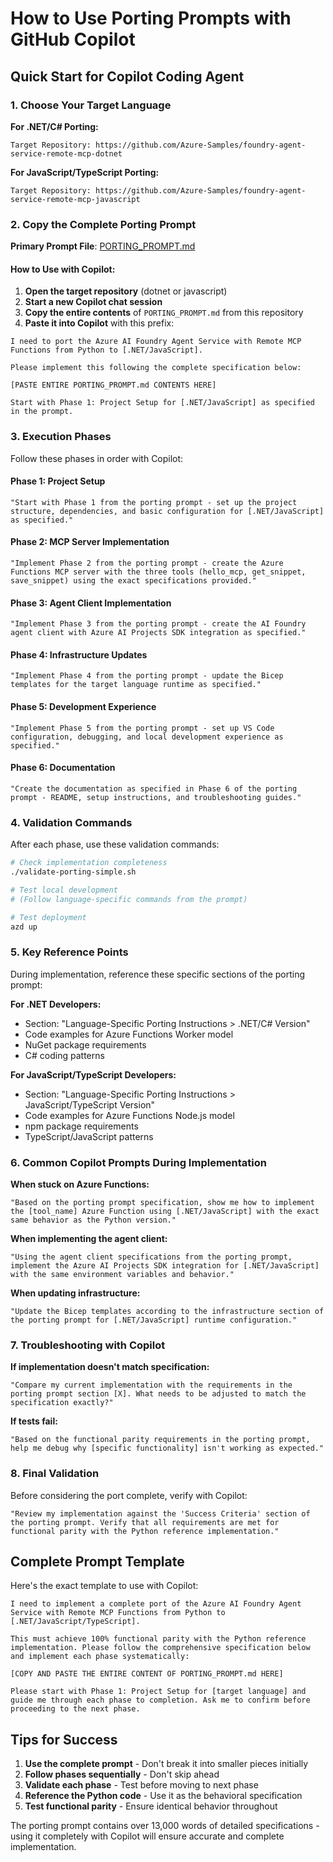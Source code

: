 # How to Use Porting Prompts with GitHub Copilot

## Quick Start for Copilot Coding Agent

### 1. Choose Your Target Language

**For .NET/C# Porting:**
```
Target Repository: https://github.com/Azure-Samples/foundry-agent-service-remote-mcp-dotnet
```

**For JavaScript/TypeScript Porting:**
```
Target Repository: https://github.com/Azure-Samples/foundry-agent-service-remote-mcp-javascript
```

### 2. Copy the Complete Porting Prompt

**Primary Prompt File**: [PORTING_PROMPT.md](./PORTING_PROMPT.md)

#### How to Use with Copilot:

1. **Open the target repository** (dotnet or javascript)
2. **Start a new Copilot chat session**
3. **Copy the entire contents** of `PORTING_PROMPT.md` from this repository
4. **Paste it into Copilot** with this prefix:

```
I need to port the Azure AI Foundry Agent Service with Remote MCP Functions from Python to [.NET/JavaScript]. 

Please implement this following the complete specification below:

[PASTE ENTIRE PORTING_PROMPT.md CONTENTS HERE]

Start with Phase 1: Project Setup for [.NET/JavaScript] as specified in the prompt.
```

### 3. Execution Phases

Follow these phases in order with Copilot:

#### Phase 1: Project Setup
```
"Start with Phase 1 from the porting prompt - set up the project structure, dependencies, and basic configuration for [.NET/JavaScript] as specified."
```

#### Phase 2: MCP Server Implementation  
```
"Implement Phase 2 from the porting prompt - create the Azure Functions MCP server with the three tools (hello_mcp, get_snippet, save_snippet) using the exact specifications provided."
```

#### Phase 3: Agent Client Implementation
```
"Implement Phase 3 from the porting prompt - create the AI Foundry agent client with Azure AI Projects SDK integration as specified."
```

#### Phase 4: Infrastructure Updates
```
"Implement Phase 4 from the porting prompt - update the Bicep templates for the target language runtime as specified."
```

#### Phase 5: Development Experience
```
"Implement Phase 5 from the porting prompt - set up VS Code configuration, debugging, and local development experience as specified."
```

#### Phase 6: Documentation
```
"Create the documentation as specified in Phase 6 of the porting prompt - README, setup instructions, and troubleshooting guides."
```

### 4. Validation Commands

After each phase, use these validation commands:

```bash
# Check implementation completeness
./validate-porting-simple.sh

# Test local development
# (Follow language-specific commands from the prompt)

# Test deployment
azd up
```

### 5. Key Reference Points

During implementation, reference these specific sections of the porting prompt:

**For .NET Developers:**
- Section: "Language-Specific Porting Instructions > .NET/C# Version"
- Code examples for Azure Functions Worker model
- NuGet package requirements
- C# coding patterns

**For JavaScript/TypeScript Developers:**  
- Section: "Language-Specific Porting Instructions > JavaScript/TypeScript Version"
- Code examples for Azure Functions Node.js model
- npm package requirements
- TypeScript/JavaScript patterns

### 6. Common Copilot Prompts During Implementation

**When stuck on Azure Functions:**
```
"Based on the porting prompt specification, show me how to implement the [tool_name] Azure Function using [.NET/JavaScript] with the exact same behavior as the Python version."
```

**When implementing the agent client:**
```
"Using the agent client specifications from the porting prompt, implement the Azure AI Projects SDK integration for [.NET/JavaScript] with the same environment variables and behavior."
```

**When updating infrastructure:**
```
"Update the Bicep templates according to the infrastructure section of the porting prompt for [.NET/JavaScript] runtime configuration."
```

### 7. Troubleshooting with Copilot

**If implementation doesn't match specification:**
```
"Compare my current implementation with the requirements in the porting prompt section [X]. What needs to be adjusted to match the specification exactly?"
```

**If tests fail:**
```
"Based on the functional parity requirements in the porting prompt, help me debug why [specific functionality] isn't working as expected."
```

### 8. Final Validation

Before considering the port complete, verify with Copilot:

```
"Review my implementation against the 'Success Criteria' section of the porting prompt. Verify that all requirements are met for functional parity with the Python reference implementation."
```

## Complete Prompt Template

Here's the exact template to use with Copilot:

```
I need to implement a complete port of the Azure AI Foundry Agent Service with Remote MCP Functions from Python to [.NET/JavaScript/TypeScript].

This must achieve 100% functional parity with the Python reference implementation. Please follow the comprehensive specification below and implement each phase systematically:

[COPY AND PASTE THE ENTIRE CONTENT OF PORTING_PROMPT.md HERE]

Please start with Phase 1: Project Setup for [target language] and guide me through each phase to completion. Ask me to confirm before proceeding to the next phase.
```

## Tips for Success

1. **Use the complete prompt** - Don't break it into smaller pieces initially
2. **Follow phases sequentially** - Don't skip ahead 
3. **Validate each phase** - Test before moving to next phase
4. **Reference the Python code** - Use it as the behavioral specification
5. **Test functional parity** - Ensure identical behavior throughout

The porting prompt contains over 13,000 words of detailed specifications - using it completely with Copilot will ensure accurate and complete implementation.